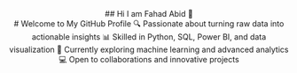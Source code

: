 <div align="center">
  ## Hi I am Fahad Abid 👋
</div>
<div align="center">
  # Welcome to My GitHub Profile
🔍 Passionate about turning raw data into actionable insights
📊 Skilled in Python, SQL, Power BI, and data visualization
🌟 Currently exploring machine learning and advanced analytics
💻 Open to collaborations and innovative projects
</div>

